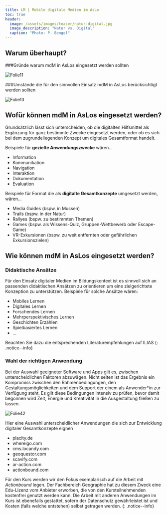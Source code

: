 ```yaml
---
title: LM | Mobile digitale Medien im AsLo
toc: true
header:
  image: /assets/images/teaser/natur-digital.jpg
  image_description: "Natur vs. Digital"
  caption: "Photo: P. Bengel"
---
```



## Warum überhaupt?

###Gründe warum mdM in AsLos eingesetzt werden sollten

![Folie11]({{site.baseurl}}/assets/images/Folie11.png)

###Umstände die für den sinnvollen Einsatz mdM in AsLos berücksichtigt werden sollten

![Folie13]({{site.baseurl}}/assets/images/Folie13.png)

## Wofür können mdM in AsLos eingesetzt werden?

Grundsätzlich lässt sich unterscheiden, ob die digitalten Hilfsmittel als Ergänzung für ganz bestimmte Zwecke eingesetzt werden, oder ob es sich bei dem zugrundeliegenden Konzept um digitales Gesamtformat handelt.<br>

Beispiele für <b>gezielte Anwendungszwecke</b> wären...
* Information
* Kommunikation
* Navigation
* Interaktion
* Dokumentation
* Evaluation

Beispiele für Format die als <b>digitalte Gesamtkonzepte</b> umgesetzt werden, wären...
* Media Guides (bspw. in Mussen)
* Trails (bspw. in der Natur)
* Rallyes (bspw. zu bestimmten Themen)
* Games (bspw. als Wissens-Quiz, Gruppen-Wettbewerb oder Escape-Game)
* VR-Exkursionen (bspw. zu weit entfernten oder gefährlichen Exkursionszielen)

## Wie können mdM in AsLos eingesetzt werden?
### Didaktische Ansätze

Für den Einsatz digitaler Medien im Bildungskontext ist es sinnvoll sich an passenden didaktischen Ansätzen zu orientieren um eine zielgerichtete Konzeption zu unterstützen. Beispiele für solche Ansätze wären:
* Mobiles Lernen
* Digitales Lernen
* Forschendes Lernen
* Mehrperspektivisches Lernen
* Geschichten Erzählen
* Spielbasiertes Lernen 
* ...

Beachten Sie dazu die entsprechenden Literaturempfehlungen auf ILIAS 
{: .notice--info}
### Wahl der richtigen Anwendung

Bei der Auswahl geeigneter Software und Apps gilt es, zwischen unterscheidlichen Faktoren abzuwägen. Nicht selten ist das Ergebnis ein Kompromiss zwischen den Rahmenbedingungen, den Gestaltungsmöglichkeiten und dem Support der einem als Anwender*in zur Verfügung steht. Es gilt diese Bedingungen intensiv zu prüfen, bevor damit begonnen wird Zeit, Energie und Kreativität in die Ausgestaltung fließen zu lassen. 

![Folie42]({{site.baseurl}}/assets/images/Folie42.png)

Hier eine Auswahl unterscheidlicher Anwendungen die sich zur Entwicklung digitaler Gesamtkonzepte eignen 
* placity.de
* whereigo.com
* cms.locandy.com
* geoquestor.com
* scavify.com
* ar-action.com
* actionbound.com

Für den Kurs werden wir den Fokus exemplarisch auf die Arbeit mit <i>Actionbound</i> legen. Der Fachbereich Geographie hat zu diesem Zweck eine Edu-Lizenz vom Anbieter erworben, die von den Kursteilnehmenden kostenfrei genutzt werden kann. 
Die Arbeit mit anderen Anwendungen im Kurs ist ebenefalls gestattet, sofern der Datenschutz gewährleistet ist und Kosten (falls welche entstehen) selbst getragen werden.
{: .notice--info}

    
    
